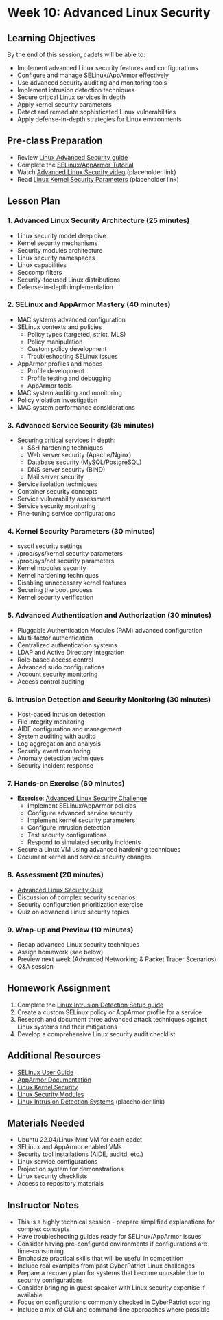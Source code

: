 # Week 10: Advanced Linux Security

## Learning Objectives
By the end of this session, cadets will be able to:
- Implement advanced Linux security features and configurations
- Configure and manage SELinux/AppArmor effectively
- Use advanced security auditing and monitoring tools
- Implement intrusion detection techniques
- Secure critical Linux services in depth
- Apply kernel security parameters
- Detect and remediate sophisticated Linux vulnerabilities
- Apply defense-in-depth strategies for Linux environments

## Pre-class Preparation
- Review [Linux Advanced Security guide](../../Linux/Guides/Advanced/Linux_Advanced_Security.md)
- Complete the [SELinux/AppArmor Tutorial](../../Linux/Guides/Advanced/Mandatory_Access_Controls.md)
- Watch [Advanced Linux Security video](https://www.youtube.com/watch?v=example) (placeholder link)
- Read [Linux Kernel Security Parameters](https://example.com/kernel-security) (placeholder link)

## Lesson Plan

### 1. Advanced Linux Security Architecture (25 minutes)
- Linux security model deep dive
- Kernel security mechanisms
- Security modules architecture
- Linux security namespaces
- Linux capabilities
- Seccomp filters
- Security-focused Linux distributions
- Defense-in-depth implementation

### 2. SELinux and AppArmor Mastery (40 minutes)
- MAC systems advanced configuration
- SELinux contexts and policies
  - Policy types (targeted, strict, MLS)
  - Policy manipulation
  - Custom policy development
  - Troubleshooting SELinux issues
- AppArmor profiles and modes
  - Profile development
  - Profile testing and debugging
  - AppArmor tools
- MAC system auditing and monitoring
- Policy violation investigation
- MAC system performance considerations

### 3. Advanced Service Security (35 minutes)
- Securing critical services in depth:
  - SSH hardening techniques
  - Web server security (Apache/Nginx)
  - Database security (MySQL/PostgreSQL)
  - DNS server security (BIND)
  - Mail server security
- Service isolation techniques
- Container security concepts
- Service vulnerability assessment
- Service security monitoring
- Fine-tuning service configurations

### 4. Kernel Security Parameters (30 minutes)
- sysctl security settings
- /proc/sys/kernel security parameters
- /proc/sys/net security parameters
- Kernel modules security
- Kernel hardening techniques
- Disabling unnecessary kernel features
- Securing the boot process
- Kernel security verification

### 5. Advanced Authentication and Authorization (30 minutes)
- Pluggable Authentication Modules (PAM) advanced configuration
- Multi-factor authentication
- Centralized authentication systems
- LDAP and Active Directory integration
- Role-based access control
- Advanced sudo configurations
- Account security monitoring
- Access control auditing

### 6. Intrusion Detection and Security Monitoring (30 minutes)
- Host-based intrusion detection
- File integrity monitoring
- AIDE configuration and management
- System auditing with auditd
- Log aggregation and analysis
- Security event monitoring
- Anomaly detection techniques
- Security incident response

### 7. Hands-on Exercise (60 minutes)
- **Exercise**: [Advanced Linux Security Challenge](../../Linux/Exercises/Advanced_Linux_Security_Challenge.md)
  - Implement SELinux/AppArmor policies
  - Configure advanced service security
  - Implement kernel security parameters
  - Configure intrusion detection
  - Test security configurations
  - Respond to simulated security incidents
- Secure a Linux VM using advanced hardening techniques
- Document kernel and service security changes

### 8. Assessment (20 minutes)
- [Advanced Linux Security Quiz](../../Linux/Quizzes/Quiz-Files/Advanced_Linux_Security_Quiz.md)
- Discussion of complex security scenarios
- Security configuration prioritization exercise
- Quiz on advanced Linux security topics

### 9. Wrap-up and Preview (10 minutes)
- Recap advanced Linux security techniques
- Assign homework (see below)
- Preview next week (Advanced Networking & Packet Tracer Scenarios)
- Q&A session

## Homework Assignment
1. Complete the [Linux Intrusion Detection Setup guide](../../Linux/Guides/Advanced/Intrusion_Detection_Setup.md)
2. Create a custom SELinux policy or AppArmor profile for a service
3. Research and document three advanced attack techniques against Linux systems and their mitigations
4. Develop a comprehensive Linux security audit checklist

## Additional Resources
- [SELinux User Guide](https://access.redhat.com/documentation/en-us/red_hat_enterprise_linux/8/html/using_selinux/index)
- [AppArmor Documentation](https://gitlab.com/apparmor/apparmor/-/wikis/Documentation)
- [Linux Kernel Security](https://www.kernel.org/doc/html/latest/security/index.html)
- [Linux Security Modules](https://www.linux.com/news/overview-linux-kernel-security-features/)
- [Linux Intrusion Detection Systems](https://example.com/linux-ids) (placeholder link)

## Materials Needed
- Ubuntu 22.04/Linux Mint VM for each cadet
- SELinux and AppArmor enabled VMs
- Security tool installations (AIDE, auditd, etc.)
- Linux service configurations
- Projection system for demonstrations
- Linux security checklists
- Access to repository materials

## Instructor Notes
- This is a highly technical session - prepare simplified explanations for complex concepts
- Have troubleshooting guides ready for SELinux/AppArmor issues
- Consider having pre-configured environments if configurations are time-consuming
- Emphasize practical skills that will be useful in competition
- Include real examples from past CyberPatriot Linux challenges
- Prepare a recovery plan for systems that become unusable due to security configurations
- Consider bringing in guest speaker with Linux security expertise if available
- Focus on configurations commonly checked in CyberPatriot scoring
- Include a mix of GUI and command-line approaches where possible

